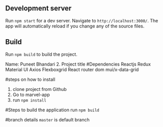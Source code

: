 ## Development server

Run `npm start` for a dev server. Navigate to `http://localhost:3000/`. The app will automatically reload if you change any of the source files.

## Build

Run `npm build` to build the project. 


Name: Puneet Bhandari
2. Project title
#Dependencies
Reactjs
Redux
Material UI
Axios
Flexboxgrid
React router dom
mui/x-data-grid

#steps on how to install 
1. clone project from Github
2. Go to marvel-app
3. run `npm install `


#Steps to build the application
run `npm build`

#branch details
`master` is default branch

